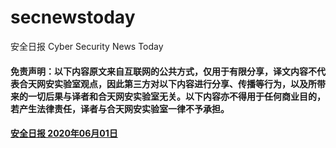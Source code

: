 # secnewstoday

安全日报 Cyber Security News Today

#### 免责声明：以下内容原文来自互联网的公共方式，仅用于有限分享，译文内容不代表合天网安实验室观点，因此第三方对以下内容进行分享、传播等行为，以及所带来的一切后果与译者和合天网安实验室无关。以下内容亦不得用于任何商业目的，若产生法律责任，译者与合天网安实验室一律不予承担。

#### [安全日报 2020年06月01日](https://github.com/hetianlab/secnewstoday/blob/master/Jun.2020/secnews-20200601.md)
